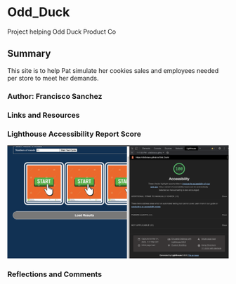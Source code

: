 # Odd_Duck
Project helping Odd Duck Product Co

## Summary

This site is to help Pat simulate her cookies sales and employees needed per store to meet her demands.

### Author: Francisco Sanchez

### Links and Resources

### Lighthouse Accessibility Report Score

![Screenshot of Lighthouse!](screenshot/screenshot2.png "Screenshot of Lab12")


### Reflections and Comments
